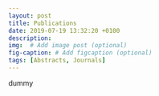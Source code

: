 ```yaml
---
layout: post
title: Publications
date: 2019-07-19 13:32:20 +0100
description: 
img:  # Add image post (optional)
fig-caption: # Add figcaption (optional)
tags: [Abstracts, Journals]
---
```

dummy
